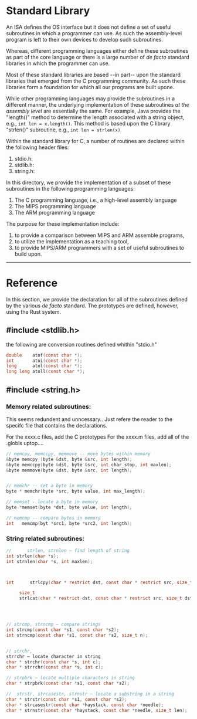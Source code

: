# Standard Library

An ISA defines the OS interface but it does not define a set of useful subroutines in which a programmer can use.  As such the assembly-level program is left to their own devices to develop such subroutines.

Whereas, different programming languages either define these subroutines as part of the core language or there is a large number of _de facto_ standard libraries in which the programmer can use.

Most of these standard libraries are based --in part-- upon the standard libraries that emerged from the C programming community. As such these libraries form a foundation for which all our programs are built upone.

While other programming languages may provide the subroutines in a different manner, the underlying implementation of these subroutines *at the assembly level* are essentially the same.  For example, Java provides the "length()" method to determine the length associated with a string object, e.g., ``int len = x.length()``. This method is based upon the C library "strlen()" subroutine, e.g., ``int len = strlen(x)``

Within the standard library for C, a number of routines are declared within the following header files:

1. stdio.h:
1. stdlib.h:
1. string.h:

In this directory, we provide the implementation of a subset of these subroutines in the following programming languages:

1. The C programming language, i.e., a high-level assembly language
1. The MIPS programming language
1. The ARM programming language

The purpose for these implementation include:

1. to provide a comparison between MIPS and ARM assemble programs,
1. to utilize the implementation as a teaching tool,
1. to provide MIPS/ARM programmers with a set of useful subroutines to build upon.



---
# Reference
In this section, we provide the declaration for all of the subroutines defined by the various _de facto_ standard.  The prototypes are defined, however, using the Rust system.

## \#include <stdlib.h>

the following are conversion routines defined whithin "stdio.h"

```c
double    atof(const char *);
int       atoi(const char *);
long      atol(const char *);
long long atoll(const char *);
```


## \#include <string.h>

### Memory related subroutines:

This seems redundent and unncessary..
Just refere the reader to the specifc file that contains the declarations.

For the xxxx.c files, add the C prototypes
For the xxxx.m files, add all of the .globls uptop....



```c
// memcpy, memccpy, memmove -- move bytes within memory
&byte memcpy (byte &dst, byte &src, int length);
&byte memccpy(byte &dst, byte &src, int char_stop, int maxlen);
&byte memmove(byte &dst, byte &src, int length);


// memchr -- set a byte in memory
byte * memchr(byte *src, byte value, int max_length);

// memset - locate a byte in memory
byte *memset(byte *dst, byte value, int length);

// memcmp -- compare bytes in memory
int   memcmp(byt *src1, byte *src2, int length);
```

### String related subroutines:

```c
//      strlen, strnlen – find length of string
int strlen(char *s);
int strnlen(char *s, int maxlen);



int      strlcpy(char * restrict dst, const char * restrict src, size_t dstsize);

     size_t
     strlcat(char * restrict dst, const char * restrict src, size_t dstsize);




// strcmp, strncmp – compare strings
int strcmp(const char *s1, const char *s2);
int strncmp(const char *s1, const char *s2, size_t n);


// strchr, 
strrchr – locate character in string
char * strchr(const char *s, int c);
char * strrchr(const char *s, int c);

// strpbrk – locate multiple characters in string
char * strpbrk(const char *s1, const char *s2);

//  strstr, strcasestr, strnstr – locate a substring in a string
char * strstr(const char *s1, const char *s2);
char * strcasestr(const char *haystack, const char *needle);
char * strnstr(const char *haystack, const char *needle, size_t len);




```

